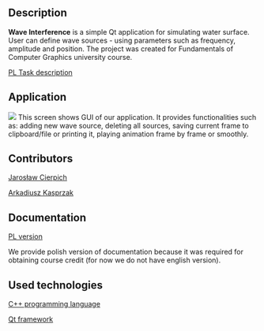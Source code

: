 ## Description 
**Wave Interference** is a simple Qt application for simulating water surface. User can define wave sources - using parameters such as frequency, amplitude and position. The project was created for Fundamentals of Computer Graphics university course. 

[PL Task description](http://www.ftj.agh.edu.pl/~Malinowski/GFK/files/09.pdf)

## Application
![](https://i.imgur.com/mqgmfAG.png)
This screen shows GUI of our application. It provides functionalities such as: adding new wave source, deleting all sources, saving current frame to clipboard/file or printing it, playing animation frame by frame or smoothly. 

## Contributors
[Jarosław Cierpich](https://github.com/Loniowsky)

[Arkadiusz Kasprzak](https://github.com/arokasprz100)

## Documentation
[PL version](https://github.com/arokasprz100/Wave-Interference/blob/master/Documentation/Grafika%20-%20dokumentacja.pdf)

We provide polish version of documentation because it was required for obtaining course credit (for now we do not have english version).

## Used technologies
[C++ programming language](https://en.cppreference.com/w/cpp)

[Qt framework](https://www.qt.io/)
